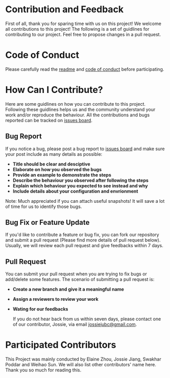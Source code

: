 # Contribution and Feedback

First of all, thank you for sparing time with us on this project! We welcome all contributions to this project! The following is a set of guidlines for contributing to our project. Feel free to propose changes in a pull request.


# Code of Conduct

Please carefully read the [readme](README.md) and [code of conduct](CODE_OF_CONDUCT.md) before participating. 

# How Can I Contribute?

Here are some guidlines on how you can contribute to this project. Following these guidlines helps us and the community understand your work and/or reproduce the behaviour. All the contributions and bugs reported can be tracked on [issues board](https://github.com/DSCI-310/DSCI-310-Group-7/issues). 

## Bug Report

If you notice a bug, please post a bug report to [issues board](https://github.com/DSCI-310/DSCI-310-Group-7/issues) and make sure your post include as many details as possible:

- **Title should be clear and desciptive**
- **Elaborate on how you observed the bugs** 
- **Provide an example to demonstrate the steps**
- **Describe the behaviour you observed after following the steps**
- **Explain which behaviour you expected to see instead and why**
- **Include details about your configuration and envrionment**

Note: Much appreciated if you can attach useful snapshots! It will save a lot of time for us to identify those bugs.

## Bug Fix or Feature Update

If you'd like to contribute a feature or bug fix, you can fork our repository and submit a pull request (Please find more details of pull request below). Usually, we will review each pull request and give feedbacks within 7 days. 

## Pull Request

You can submit your pull request when you are trying to fix bugs or add/delete some features. The scenario of submitting a pull request is:

- **Create a new branch and give it a meaningful name** 

- **Assign a reviewers to review your work**

- **Wating for our feedbacks**

  If you do not hear back from us within seven days, please contact one of our contributor, Jossie, via email jossiejubc@gmail.com.

# Participated Contributors 

This Project was mainly conducted by Elaine Zhou, Jossie Jiang, Swakhar Poddar and Weihao Sun. We will also list other contributors' name here. Thank you so much for reading this.

